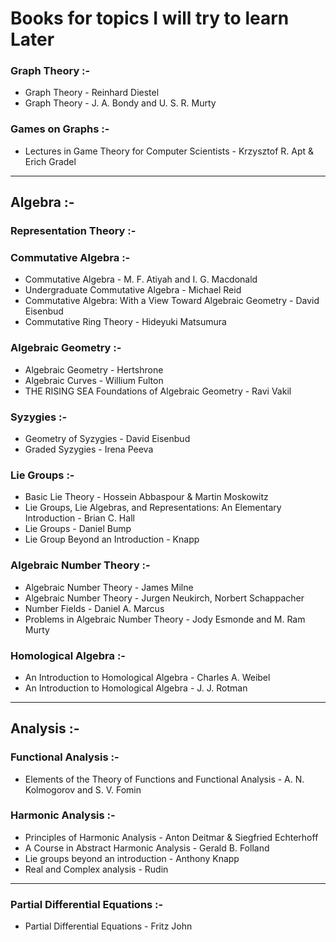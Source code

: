 # Books for topics I will try to learn Later

### Graph Theory :-
- Graph Theory - Reinhard Diestel
- Graph Theory - J. A. Bondy and U. S. R. Murty

### Games on Graphs :-

- Lectures in Game Theory for Computer Scientists - Krzysztof R. Apt & Erich Gradel

---

## Algebra :-

### Representation Theory :-

### Commutative Algebra :-

- Commutative Algebra - M. F. Atiyah and I. G. Macdonald 
- Undergraduate Commutative Algebra - Michael Reid
- Commutative Algebra: With a View Toward Algebraic Geometry - David Eisenbud
- Commutative Ring Theory - Hideyuki Matsumura

### Algebraic Geometry :-

- Algebraic Geometry - Hertshrone
- Algebraic Curves - Willium Fulton
- THE RISING SEA Foundations of Algebraic Geometry - Ravi Vakil

### Syzygies :-

- Geometry of Syzygies - David Eisenbud
- Graded Syzygies - Irena Peeva

### Lie Groups :-

- Basic Lie Theory - Hossein Abbaspour & Martin Moskowitz
- Lie Groups, Lie Algebras, and Representations: An Elementary Introduction - Brian C. Hall
- Lie Groups - Daniel Bump
- Lie Group Beyond an Introduction - Knapp

### Algebraic Number Theory :-

- Algebraic Number Theory - James Milne
- Algebraic Number Theory - Jurgen Neukirch, Norbert Schappacher
- Number Fields - Daniel A. Marcus
- Problems in Algebraic Number Theory - Jody Esmonde and M. Ram Murty

### Homological Algebra :-

- An Introduction to Homological Algebra - Charles A. Weibel
- An Introduction to Homological Algebra - J. J. Rotman

---

## Analysis :-

### Functional Analysis :-

- Elements of the Theory of Functions and Functional Analysis - A. N. Kolmogorov and S. V. Fomin

### Harmonic Analysis :-

- Principles of Harmonic Analysis - Anton Deitmar & Siegfried Echterhoff
- A Course in Abstract Harmonic Analysis - Gerald B. Folland
- Lie groups beyond an introduction - Anthony Knapp
- Real and Complex analysis - Rudin

---

### Partial Differential Equations :-

- Partial Differential Equations - Fritz John
